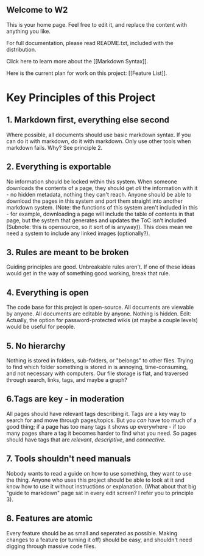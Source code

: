 Welcome to W2
-------------

This is your home page.  Feel free to edit it, and replace the content with anything you like.

For full documentation, please read README.txt, included with the distribution.

Click here to learn more about the [[Markdown Syntax]]. 

Here is the current plan for work on this project: [[Feature List]].

# Key Principles of this Project
## 1. Markdown first, everything else second
Where possible, all documents should use basic markdown syntax. If you can do it with markdown, do it with markdown. Only use other tools when markdown fails. Why? See principle 2.

## 2. Everything is exportable
No information should be locked within this system. When someone downloads the contents of a page, they should get _all_ the information with it - no hidden metadata, nothing they can't reach. Anyone should be able to download the pages in this system and port them straight into another markdown system. (Note: the functions of this system aren't included in this - for example, downloading a page will include the table of contents in that page, but the system that generates and updates the ToC isn't included (Subnote: this is opensource, so it sort of is anyway)). This does mean we need a system to include any linked images (optionally?).

## 3. Rules are meant to be broken
Guiding principles are good. Unbreakable rules aren't. If one of these ideas would get in the way of something good working, break that rule.

## 4. Everything is open
The code base for this project is open-source. All documents are viewable by anyone. All documents are editable by anyone. Nothing is hidden. Edit: Actually, the option for password-protected wikis (at maybe a couple levels) would be useful for people.

## 5. No hierarchy
Nothing is stored in folders, sub-folders, or "belongs" to other files. Trying to find which folder something is stored in is annoying, time-consuming, and not necessary with computers. Our file storage is flat, and traversed through search, links, tags, and maybe a graph?

##  6.Tags are key - in moderation
All pages should have relevant tags describing it. Tags are a key way to search for and move through pages/topics. But you *can* have too much of a good thing; if a page has too many tags it shows up everywhere - if too many pages share a tag it becomes harder to find what you need. So pages should have tags that are _relevant_, _descriptive_, and _connective_.

## 7. Tools shouldn't need manuals
Nobody wants to read a guide on how to use something, they want to use the thing. Anyone who uses this project should be able to look at it and know how to use it without instructions or explanation. (What about that big "guide to markdown" page sat in every edit screen? I refer you to principle 3).

## 8. Features are atomic
Every feature should be as small and seperated as possible. Making changes to a feature (or turning it off) should be easy, and shouldn't need digging through massive code files.